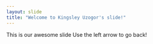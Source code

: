 ```yaml
---
layout: slide
title: "Welcome to Kingsley Uzogor's slide!"
---
```

This is our awesome slide
Use the left arrow to go back!